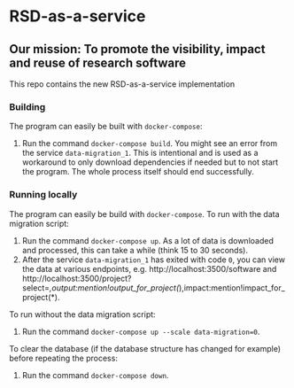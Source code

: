 # RSD-as-a-service
## Our mission: To promote the visibility, impact and reuse of research software

This repo contains the new RSD-as-a-service implementation

### Building
The program can easily be built with `docker-compose`:
1.  Run the command `docker-compose build`. You might see an error from the service `data-migration_1`. This is intentional and is used as a workaround to only download dependencies if needed but to not start the program. The whole process itself should end successfully.

### Running locally
The program can easily be build with `docker-compose`. To run with the data migration script:
1. Run the command `docker-compose up`. As a lot of data is downloaded and processed, this can take a while (think 15 to 30 seconds).
1. After the service `data-migration_1` has exited with code `0`, you can view the data at various endpoints, e.g. http://localhost:3500/software and http://localhost:3500/project?select=*,output:mention!output_for_project(*),impact:mention!impact_for_project(*).

To run without the data migration script:
1. Run the command `docker-compose up --scale data-migration=0`.

To clear the database (if the database structure has changed for example) before repeating the process:
1. Run the command `docker-compose down`.
